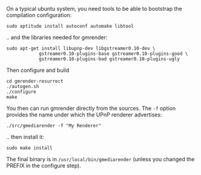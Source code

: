 On a typical ubuntu system, you need tools to be able to bootstrap the
compilation configuration:

    sudo aptitude install autoconf automake libtool

.. and the libraries needed for gmrender:

    sudo apt-get install libupnp-dev libgstreamer0.10-dev \
                gstreamer0.10-plugins-base gstreamer0.10-plugins-good \
                gstreamer0.10-plugins-bad gstreamer0.10-plugins-ugly


Then configure and build

    cd gmrender-resurrect
    ./autogen.sh
    ./configure
    make

You then can run gmrender directly from the sources. The `-f` option
provides the name under which the UPnP renderer advertises:

    ./src/gmediarender -f "My Renderer"

.. then install it:

    sudo make install

The final binary is in `/usr/local/bin/gmediarender` (unless you changed the
PREFIX in the configure step).
